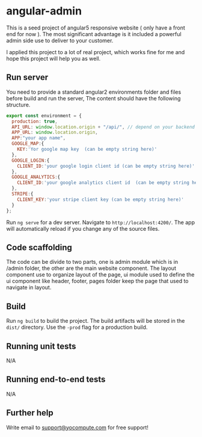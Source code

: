 # angular-admin

This is a seed project of angular5 responsive website ( only have a front end for now ). The most significant advantage is it included a powerful admin side use to deliver to your customer. 

I applied this project to a lot of real project, which works fine for me and hope this project will help you as well.

## Run server

You need to provide a standard angular2 environments folder and files before build and run the server, The content should have the following structure.

```javascript
export const environment = {
  production: true,
  API_URL: window.location.origin + "/api/", // depend on your backend api design
  APP_URL: window.location.origin,
  APP:"your app name",
  GOOGLE_MAP:{
  	KEY:'Yor google map key  (can be empty string here)'
  },
  GOOGLE_LOGIN:{
  	CLIENT_ID:'your google login client id (can be empty string here)'
  },
  GOOGLE_ANALYTICS:{
    CLIENT_ID:'your google analytics client id  (can be empty string here)'
  },
  STRIPE:{
    CLIENT_KEY:'your stripe client key (can be empty string here)'
  }
};
```

Run `ng serve` for a dev server. Navigate to `http://localhost:4200/`. The app will automatically reload if you change any of the source files.

## Code scaffolding

The code can be divide to two parts, one is admin module which is in /admin folder, the other are the main website component.
The layout component use to organize layout of the page, ui module used to define the ui component like header, footer, pages folder keep the page that used to navigate in layout.


## Build

Run `ng build` to build the project. The build artifacts will be stored in the `dist/` directory. Use the `-prod` flag for a production build.

## Running unit tests

N/A

## Running end-to-end tests

N/A

## Further help

Write email to support@yocompute.com for free support!

